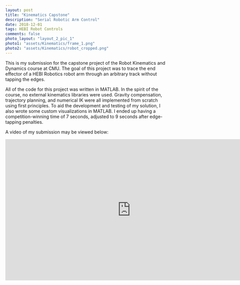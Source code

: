 ```yaml
---
layout: post
title: "Kinematics Capstone"
description: "Serial Robotic Arm Control"
date: 2018-12-01
tags: HEBI Robot Controls
comments: false
photo_layout: "layout_2_pic_1"
photo1: "assets/Kinematics/frame_1.png"
photo2: "assets/Kinematics/robot_cropped.png"
---
```


This is my submission for the capstone project of the Robot Kinematics and Dynamics course at CMU. The goal of this project was to trace the end effector of a HEBI Robotics robot arm through an arbitrary track without tapping the edges.

All of the code for this project was written in MATLAB. In the spirit of the course, no external kinematics libraries were used. Gravity compensation, trajectory planning, and numerical IK were all implemented from scratch using first principles. To aid the development and testing of my solution, I also wrote some custom visualizations in MATLAB. I ended up having a competition-winning time of 7 seconds, adjusted to 9 seconds after edge-tapping penalties. 

A video of my submission may be viewed below:
<iframe width="780" height="440" src="https://www.youtube.com/embed/BQ4f6Sq-F4I" frameborder="0" allow="accelerometer; autoplay; encrypted-media; gyroscope; picture-in-picture" allowfullscreen></iframe>
